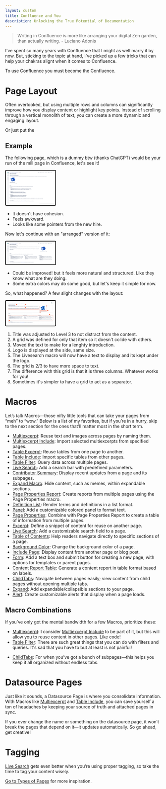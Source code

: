 ```yaml
---
layout: custom
title: Confluence and You
description: Unlocking the True Potential of Documentation
---
```


>Writing in Confluence is more like arranging your digital Zen garden, than actually writing. - Luciano Adonis

I've spent so many years with Confluence that I might as well marry it by now. But, sticking to the topic at hand, I've picked up a few tricks that can help your chakras alignt when it comes to Confluence.

To use Confluence you must become the Confluence.

# Page Layout

Often overlooked, but using multiple rows and columns can significantly improve how you display content or highlight key points.
Instead of scrolling through a vertical monolith of text, you can create a more dynamic and engaging layout.

Or just put the 

## Example
The following page, which is a dummy btw (thanks ChatGPT) would be your run of the mill page in Confluence, let's see it!

<!-- Thumbnail Image -->
<img id="img1" src="../images/confluence/pagelayout-example-1.png" alt="pagelayout-example-1" style="border: 2px solid #000; border-radius: 4px; padding: 5px; max-width: 150px; cursor: pointer;">

<!-- Modal for Image 1 -->
<div id="modal1" class="modal">
  <span class="close" data-modal="modal1">&times;</span>
  <img class="modal-content" id="img01">
  <div id="caption1"></div>
</div>

- It doesn't have cohesion.
- Feels awkward.
- Looks like some pointers from the new hire.

Now let's continue with an "arranged" version of it:

<!-- Thumbnail Image -->
<img id="img2" src="../images/confluence/pagelayout-example-2.png" alt="pagelayout-example-2" style="border: 2px solid #000; border-radius: 4px; padding: 5px; max-width: 150px; cursor: pointer;">

<!-- Modal for Image 2 -->
<div id="modal2" class="modal">
  <span class="close" data-modal="modal2">&times;</span>
  <img class="modal-content" id="img02">
  <div id="caption2"></div>
</div>

- Could be improved! but it feels more natural and structured. Like they know what are they doing.
- Some extra colors may do some good, but let's keep it simple for now.

So, what happened? A few slight changes with the layout:

<!-- Thumbnail Image -->
<img id="img3" src="../images/confluence/pagelayout-example-2-explanation.png" alt="pagelayout-example-2-explanation" style="border: 2px solid #000; border-radius: 4px; padding: 5px; max-width: 150px; cursor: pointer;">

<!-- Modal for Image 3 -->
<div id="modal3" class="modal">
  <span class="close" data-modal="modal3">&times;</span>
  <img class="modal-content" id="img03">
  <div id="caption3"></div>
</div>

<!-- CSS for Modal -->
<style>
.modal {
  display: none; /* Hidden by default */
  position: fixed; 
  z-index: 1; 
  padding-top: 100px; 
  left: 0;
  top: 0;
  width: 100%; 
  height: 100%; 
  overflow: auto; 
  background-color: rgba(0,0,0,0.9); 
}
.modal-content {
  margin: auto;
  display: block;
  width: 80%;
  max-width: 700px;
}
#caption1, #caption2, #caption3 {
  margin: auto;
  display: block;
  width: 80%;
  max-width: 700px;
  text-align: center;
  color: #ccc;
  padding: 10px 0;
}
.modal-content, #caption1, #caption2, #caption3 { 
  animation-name: zoom;
  animation-duration: 0.6s;
}
@keyframes zoom {
  from {transform:scale(0)} 
  to {transform:scale(1)}
}
.close {
  position: absolute;
  top: 15px;
  right: 35px;
  color: #f1f1f1;
  font-size: 40px;
  font-weight: bold;
  transition: 0.3s;
}
.close:hover,
.close:focus {
  color: #bbb;
  text-decoration: none;
  cursor: pointer;
}
</style>

<!-- JavaScript for Modal Functionality -->
<script>
function openModal(modalId, imgId, captionId) {
  var modal = document.getElementById(modalId);
  var img = document.getElementById(imgId);
  var modalImg = modal.getElementsByClassName("modal-content")[0];
  var captionText = document.getElementById(captionId);
  
  img.onclick = function(){
    modal.style.display = "block";
    modalImg.src = this.src;
    captionText.innerHTML = this.alt;
  }

  var span = modal.getElementsByClassName("close")[0];
  span.onclick = function() { 
    modal.style.display = "none";
  }
}

openModal('modal1', 'img1', 'caption1');
openModal('modal2', 'img2', 'caption2');
openModal('modal3', 'img3', 'caption3');
</script>

1. Title was adjusted to Level 3 to not distract from the content.
2. A grid was defined for only that item so it doesn't colide with others.
3. Moved the text to make for a lenghty introduction.
4. Logo is displayed at the side, same size.
5. The Livesearch macro will now have a text to display and its kept under the logo.
6. The grid is 2/3 to have more space to text.
7. The difference with this grid is that it is three columns. Whatever works for you!
8. Sometimes it's simpler to have a grid to act as a separator.



# Macros

Let’s talk Macros—those nifty little tools that can take your pages from “meh” to “wow.” Below is a list of my favorites, but if you’re in a hurry, skip to the next section for the ones that’ll matter most in the short term.

- [Multiexcerpt](https://confluence.atlassian.com/conf719/excerpt-macro-1157466743.html): Reuse text and images across pages by naming them.
- [Multiexcerpt Include](https://confluence.atlassian.com/conf719/excerpt-include-macro-1157466741.html): Import selected multiexcerpts from specified pages.
- [Table Excerpt](https://docs.stiltsoft.com/tfac/dc-server/how-to-use-table-excerpt-and-table-excerpt-include-macros-42241623.html): Reuse tables from one page to another.
- [Table Include](https://docs.stiltsoft.com/tfac/dc-server/how-to-use-table-excerpt-and-table-excerpt-include-macros-42241623.html): Import specific tables from other pages.
- [Table Filter](https://docs.stiltsoft.com/tfac/cloud/how-to-use-table-filter-macro-42239756.html): Query data across multiple pages.
- [Live Search](https://confluence.atlassian.com/conf719/livesearch-macro-1157466803.html): Add a search bar with predefined parameters.
- [Contributor Summary](https://confluence.atlassian.com/conf719/contributors-summary-macro-1157466730.html): Display recent updates from a page and its subpages.  
- [Expand Macro](https://confluence.atlassian.com/conf719/expand-macro-1157466749.html): Hide content, such as memes, within expandable sections.
- [Page Properties Report](https://support.atlassian.com/confluence-cloud/docs/insert-the-page-properties-report-macro/): Create reports from multiple pages using the Page Properties macro.
- [Definition List](https://www.smartics.eu/confluence/display/CONFMAC/Definition+List+Macro): Render terms and definitions in a list format.
- [Panel](https://confluence.atlassian.com/conf719/panel-macro-1157466870.html): Add a customizable colored panel to format text.
- [Page Properties](https://confluence.atlassian.com/conf719/page-properties-macro-1157466835.html): Combine with Page Properties Report to create a table of information from multiple pages.
- [Excerpt](https://confluence.atlassian.com/conf719/excerpt-macro-1157466743.html): Define a snippet of content for reuse on another page.
- [Live Search](https://confluence.atlassian.com/conf719/livesearch-macro-1157466803.html): Add a customizable search field to a page.
- [Table of Contents](https://confluence.atlassian.com/conf719/table-of-contents-macro-1157466923.html): Help readers navigate directly to specific sections of a page.
- [Background Color](https://docs.adaptavist.com/cfm4cs/latest/content-formatting-macros/background-color): Change the background color of a page.
- [Include Page](https://confluence.atlassian.com/conf85/include-page-macro-1283360210.html): Display content from another page or blog post.
- [Form](https://docs.adaptavist.com/f4cs/latest/usage/adding-a-form-to-a-page): Add a text box and submit button for creating a new page, with options for templates or parent pages.
- [Content Report Table](https://confluence.atlassian.com/conf85/content-report-table-macro-1283360159.html): Generate a content report in table format based on labels.
- [ChildTabs](https://docs.bitvoodoo.app/navitabs-tabs-for-confluence-data-center/?utm_source=bv-app&utm_medium=Editor&utm_campaign=Navitabs%20Child%20Tabs%20Macro): Navigate between pages easily; view content from child pages without opening multiple tabs.
- [Expand](https://confluence.atlassian.com/doc/expand-macro-223222352.html): Add expandable/collapsible sections to your page.
- [Alert](https://confluence.atlassian.com/doc/expand-macro-223222352.html): Create customizable alerts that display when a page loads.


## Macro Combinations

If you’ve only got the mental bandwidth for a few Macros, prioritize these:

* [Multiexcerpt](https://confluence.atlassian.com/conf719/excerpt-macro-1157466743.html): I consider [Multiexcerpt Include](https://confluence.atlassian.com/conf719/excerpt-include-macro-1157466741.html) to be part of it, but this will allow you to reuse content in other pages. Like code!
* [Table Filter](https://docs.stiltsoft.com/tfac/cloud/how-to-use-table-filter-macro-42239756.html): There are such great things that you can do with filters and queries. It's sad that you have to but at least is not painful!
- [ChildTabs](https://docs.bitvoodoo.app/navitabs-tabs-for-confluence-data-center/?utm_source=bv-app&utm_medium=Editor&utm_campaign=Navitabs%20Child%20Tabs%20Macro): For when you’ve got a bunch of subpages—this helps you keep it all organized without endless tabs.

# Datasource Pages

Just like it sounds, a Datasource Page is where you consolidate information. With Macros like [Multiexcerpt](https://confluence.atlassian.com/conf719/excerpt-macro-1157466743.html) and [Table Include](https://docs.stiltsoft.com/tfac/dc-server/how-to-use-table-excerpt-and-table-excerpt-include-macros-42241623.html), you can save yourself a ton of headaches by keeping your source of truth and attached pages in sync.

If you ever change the name or something on the datasource page, it won’t break the pages that depend on it—it updates automatically. So go ahead, get creative!

# Tagging

[Live Search](https://confluence.atlassian.com/conf719/livesearch-macro-1157466803.html) gets even better when you’re using proper tagging, so take the time to tag your content wisely.

[Go to Types of Pages](#types-of-pages) for more inspiration.




